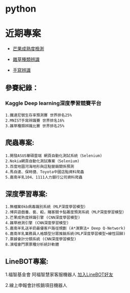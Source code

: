 # python
# 近期專案
  * [芒果成熟度檢測](https://github.com/Hung-Jia-Jun/python/blob/master/DeepLearningPrediction/%E8%8A%92%E6%9E%9C%E8%BE%A8%E8%AD%98/YOLO_%E8%8A%92%E6%9E%9C%E6%88%90%E7%86%9F%E5%BA%A6%E8%BE%A8%E8%AD%98/yad2k/README.md)

  * [雜草種類辨識](https://github.com/Hung-Jia-Jun/python/tree/master/DeepLearningPrediction/Kaggle_CNN_%E9%9B%9C%E8%8D%89%E6%AA%A2%E6%B8%AC)
  
  * [手寫辨識](https://github.com/Hung-Jia-Jun/python/tree/master/DeepLearningPrediction)

## 參賽紀錄：
### Kaggle Deep learning深度學習競賽平台
    1.鐵達尼號生存率預測賽 世界排名25%
    2.MNIST手寫辨識賽 世界排名16%
    3.雜草種類辨識比賽 世界排名25%

## 爬蟲專案:
	1.開發ASUS華碩雲端 網頁自動化測試系統（Selenium)
	2.Nokia網頁自動化測試專案（Selenium)
	3.百度地圖河海地形與店點營銷關係預測
	4.馬自達、保時捷、Toyota中國店點資料爬蟲
	5.嘉南羊乳104、1111人力銀行公司資料爬蟲

## 深度學習專案:
	1.無檔案0kb病毒識別系統（MLP深度學習模型）
	2.博弈遊戲養、套、殺，賭客關卡黏著度預測系統（MLP深度學習模型）
	3.芒果成熟度辨識引擎 (CNN深度學習模型)
	4.雜草檢測引擎 (CNN深度學習模型)
	5.嘉南羊乳送羊奶最優客戶路徑規劃 (A*演算法+ Deep Q-Network)
	6.嘉南羊乳業務員人格類型分眾推銷系統(MLP深度學習模型+線性回歸)
	7.票據會計分類系統 (CNN深度學習模型)
	8.演唱會門票票種分析統計軟體

## LineBOT專案:
  1.福智基金會 阿福智慧家客服機器人 [加入LineBOT好友](https://line.me/R/ti/p/_mianv0E0t)
    
  2.線上申報會計核銷項目機器人
